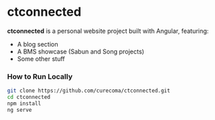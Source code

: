 # ctconnected

**ctconnected** is a personal website project built with Angular, featuring:
- A blog section
- A BMS showcase (Sabun and Song projects)
- Some other stuff

### How to Run Locally

```bash
git clone https://github.com/curecoma/ctconnected.git
cd ctconnected
npm install
ng serve
